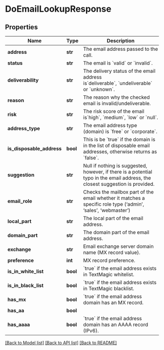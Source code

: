 # DoEmailLookupResponse

## Properties
Name | Type | Description | Notes
------------ | ------------- | ------------- | -------------
**address** | **str** | The email address passed to the call. | 
**status** | **str** | The email is &#x60;valid&#x60; or &#x60;invalid&#x60;. | 
**deliverability** | **str** | The delivery status of the email address is&#x60;deliverable&#x60;, &#x60;undeliverable&#x60;  or &#x60;unknown&#x60;. | 
**reason** | **str** | The reason why the checked email is invalid/undeliverable. | 
**risk** | **str** | The risk score of the email is&#x60;high&#x60;, &#x60;medium&#x60;, &#x60;low&#x60; or &#x60;null&#x60;. | 
**address_type** | **str** | The email address type (domain) is &#x60;free&#x60; or &#x60;corporate&#x60;. | 
**is_disposable_address** | **bool** | This is be &#x60;true&#x60; if the domain is in the list of disposable email addresses, otherwise returns as &#x60;false&#x60;. | 
**suggestion** | **str** | Null if nothing is suggested, however, if there is a potential typo in the email address, the closest suggestion is provided. | 
**email_role** | **str** | Checks the mailbox part of the email whether it matches a specific role type (‘admin’, ‘sales’, ‘webmaster’) | 
**local_part** | **str** | The local part of the email address. | 
**domain_part** | **str** | The domain part of the email address. | 
**exchange** | **str** | Email exchange server domain name (MX record value). | 
**preference** | **int** | MX record preference. | 
**is_in_white_list** | **bool** | &#x60;true&#x60; if the email address exists in TextMagic whitelist.  | 
**is_in_black_list** | **bool** | &#x60;true&#x60; if the email address exists in TextMagic blacklist.  | 
**has_mx** | **bool** | &#x60;true&#x60; if the email address domain has an MX record.  | 
**has_aa** | **bool** |  | 
**has_aaaa** | **bool** | &#x60;true&#x60; if the email address domain has an AAAA record (IPv6).  | 

[[Back to Model list]](../README.md#documentation-for-models) [[Back to API list]](../README.md#documentation-for-api-endpoints) [[Back to README]](../README.md)


